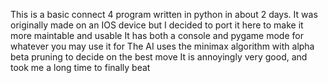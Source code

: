 This is a basic connect 4 program written in python in about 2 days.
It was originally made on an IOS device but I decided to port it here to make it more maintable and usable
It has both a console and pygame mode for whatever you may use it for
The AI uses the minimax algorithm with alpha beta pruning to decide on the best move
It is annoyingly very good, and took me a long time to finally beat
